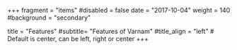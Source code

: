 +++
fragment = "items"
#disabled = false
date = "2017-10-04"
weight = 140
#background = "secondary"

title = "Features"
#subtitle= "Features of Varnam"
#title_align = "left" # Default is center, can be left, right or center
+++

